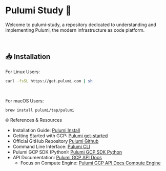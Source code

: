 # Pulumi Study 🚀
Welcome to pulumi-study, a repository dedicated to understanding and implementing Pulumi, the modern infrastructure as code platform.

<br/>

## 📥 Installation

For Linux Users:
```bash
curl -fsSL https://get.pulumi.com | sh
```

<br/>

For macOS Users:
```bash
brew install pulumi/tap/pulumi
```



🌐 References & Resources
- Installation Guide: [Pulumi Install](https://www.pulumi.com/docs/install/)
- Getting Started with GCP: [Pulumi get-started](https://www.pulumi.com/docs/clouds/gcp/get-started/)
- Official GitHub Repository [Pulumi Github](https://github.com/pulumi)
- Command Line Interface: [Pulumi CLI](https://www.pulumi.com/docs/cli/)
- Pulumi GCP SDK (Python): [Pulumi GCP SDK Python](https://github.com/pulumi/pulumi-gcp/tree/master/sdk/python)
- API Documentation: [Pulumi GCP API Docs](https://www.pulumi.com/registry/packages/gcp/api-docs/)
  - Focus on Compute Engine: [Pulumi GCP API Docs Compute Engine](https://www.pulumi.com/registry/packages/gcp/api-docs/compute/instance/)
